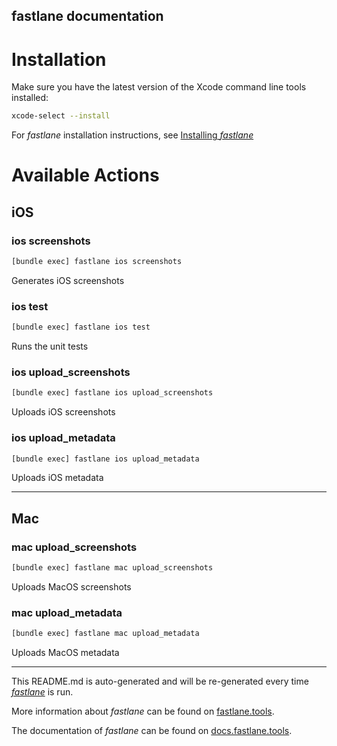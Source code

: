 fastlane documentation
----

# Installation

Make sure you have the latest version of the Xcode command line tools installed:

```sh
xcode-select --install
```

For _fastlane_ installation instructions, see [Installing _fastlane_](https://docs.fastlane.tools/#installing-fastlane)

# Available Actions

## iOS

### ios screenshots

```sh
[bundle exec] fastlane ios screenshots
```

Generates iOS screenshots

### ios test

```sh
[bundle exec] fastlane ios test
```

Runs the unit tests

### ios upload_screenshots

```sh
[bundle exec] fastlane ios upload_screenshots
```

Uploads iOS screenshots

### ios upload_metadata

```sh
[bundle exec] fastlane ios upload_metadata
```

Uploads iOS metadata

----


## Mac

### mac upload_screenshots

```sh
[bundle exec] fastlane mac upload_screenshots
```

Uploads MacOS screenshots

### mac upload_metadata

```sh
[bundle exec] fastlane mac upload_metadata
```

Uploads MacOS metadata

----

This README.md is auto-generated and will be re-generated every time [_fastlane_](https://fastlane.tools) is run.

More information about _fastlane_ can be found on [fastlane.tools](https://fastlane.tools).

The documentation of _fastlane_ can be found on [docs.fastlane.tools](https://docs.fastlane.tools).
